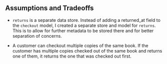 ## Assumptions and Tradeoffs
- `returns` is a separate data store.
Instead of adding a returned_at field to the `checkout` model, I created a separate store and model for `returns`.
This is to allow for further metadata to be stored there and for better separation of concerns.

- A customer can checkout multiple copies of the same book.
If the customer has multiple copies checked out of the same book and returns one of them, it returns the one that was checked out first.